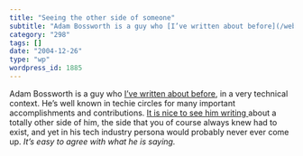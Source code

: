 ```yaml
---
title: "Seeing the other side of someone"
subtitle: "Adam Bossworth is a guy who [I’ve written about before](/weblogs/archives/000522.html), in a very te..."
category: "298"
tags: []
date: "2004-12-26"
type: "wp"
wordpress_id: 1885
---
```

Adam Bossworth is a guy who [I’ve written about before](/weblogs/archives/000522.html), in a very technical context. He’s well known in techie circles for many important accomplishments and contributions. [It is nice to see him writing ](http://www.adambosworth.net/archives/000036.html)about a totally other side of him, the side that you of course always knew had to exist, and yet in his tech industry persona would probably never ever come up. *It’s easy to agree with what he is saying.*